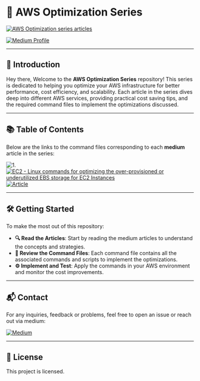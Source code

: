 # 🚀 AWS Optimization Series

[![AWS Optimization series articles](https://img.shields.io/badge/AWS-Optimization%20Series%20articles-orange?style=flat-square-round&logo=amazon-aws)](https://blog.nasirb.dev/)

[![Medium Profile](https://img.shields.io/badge/Medium-Nasir-purple?style=flat-square-round&logo=medium)](https://blog.nasirb.dev/about)

---

## 🌟 Introduction
Hey there,
Welcome to the **AWS Optimization Series** repository! This series is dedicated to helping you optimize your AWS infrastructure for better performance, cost efficiency, and scalability. Each article in the series dives deep into different AWS services, providing practical cost saving tips, and the required command files to implement the optimizations discussed.

---

## 📚 Table of Contents

Below are the links to the command files corresponding to each **medium** article in the series:

![1.](https://img.shields.io/badge/1.-blue?style=for-the-badge-round&logoColor=white) [![EC2 - Linux commands for optimizing the over-provisioned or underutilized EBS storage for EC2 Instances](https://img.shields.io/badge/EC2%20-%20Linux%20commands%20for%20optimizing%20the%20over--provisioned%20or%20underutilized%20EBS%20storage%20for%20EC2%20Instances-blue?style=for-the-badge-round&logo=amazon-ec2&logoColor=white)](https://github.com/nasir-bashir-dev/aws-optimization-series/blob/main/scripts/ec2-ebs-commands.sh) [![Article](https://img.shields.io/badge/Medium-Article-purple?style=flat-square-round&logo=medium)](https://blog.nasirb.dev/aws-ec2-modifying-the-size-and-type-of-the-ebs-disk-volume-3de3b05677b)


---

## 🛠️ Getting Started

To make the most out of this repository:

- **🔍 Read the Articles**: Start by reading the medium articles to understand the concepts and strategies.
- **📂 Review the Command Files**: Each command file contains all the associated commands and scripts to implement the optimizations.
- **⚙️ Implement and Test**: Apply the commands in your AWS environment and monitor the cost improvements.

---

## 📬 Contact

For any inquiries, feedback or problems, feel free to open an issue or reach out via medium:

[![Medium](https://img.shields.io/badge/Medium-Nasir-purple?style=flat-square-round&logo=medium)](https://blog.nasirb.dev/about)

---

## 📄 License

This project is licensed.
